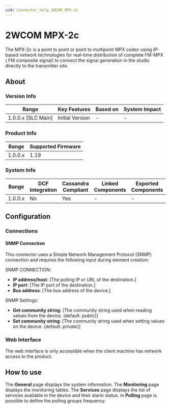 ```yaml
---
uid: Connector_help_2WCOM_MPX-2c
---
```


# 2WCOM MPX-2c

The MPX-2c is a point to point or point to multipoint MPX codec using IP-based network technologies for real-time distribution of complete FM-MPX ( FM composite signal) to connect the signal generation in the studio directly to the transmitter site.

## About

### Version Info
| Range                | Key Features     | Based on     | System Impact     |
|----------------------|------------------|--------------|-------------------|
| 1.0.0.x \[SLC Main\] | Initial Version  | \-           | \-                |

### Product Info

| Range     | Supported Firmware     |
|-----------|------------------------|
| 1.0.0.x   | 1.19                   |

### System Info

| Range     | DCF Integration     | Cassandra Compliant     | Linked Components     | Exported Components     |
|-----------|---------------------|-------------------------|-----------------------|-------------------------|
| 1.0.0.x   | No                  | Yes                     | \-                    | \-                      |

## Configuration

### Connections

#### SNMP Connection

This connector uses a Simple Network Management Protocol (SNMP) connection and requires the following input during element creation:

SNMP CONNECTION:

- **IP address/host**: [The polling IP or URL of the destination.]
- **IP port**: [The IP port of the destination.]
- **Bus address**: [The bus address of the device.]

SNMP Settings:

- **Get community string**: [The community string used when reading values from the device. (default: *public*)]
- **Set community string**: [The community string used when setting values on the device. (default: *private*)]

### Web Interface

The web interface is only accessible when the client machine has network access to the product.

## How to use

The **General** page displays the system information.
The **Monitoring** page displays the monitoring tables.
The **Services** page displays the list of services available in the device and their alarm status.
In **Polling** page is possible to define the polling groups frequency.
